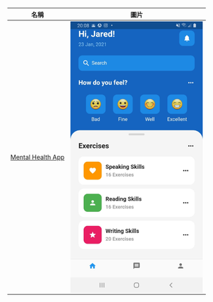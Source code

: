 | 名稱 | 圖片 |
| ---- | ---- |
| [Mental Health App](./src/mentalhealthapp) | <img src="./images/mentalhealthapp/Screenshot_20220405-200849.jpg" width = "300" align=center /> |